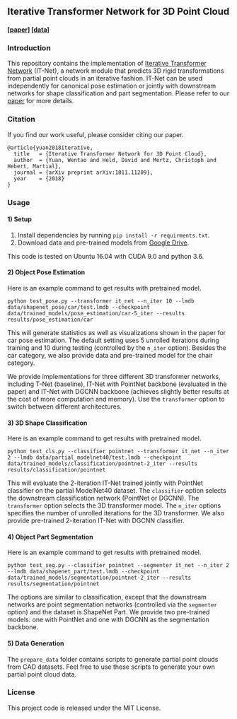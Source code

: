 ## Iterative Transformer Network for 3D Point Cloud
#### [[paper]](https://arxiv.org/pdf/1811.11209.pdf) [[data]](https://drive.google.com/open?id=178Ykn-_GDAbfBlKDAs-9MBwRFI53bznF)

### Introduction
This repository contains the implementation of [Iterative Transformer Network](https://arxiv.org/abs/1811.11209) (IT-Net), a network module that predicts 3D rigid transformations from partial point clouds in an iterative fashion. IT-Net can be used independently for canonical pose estimation or jointly with downstream networks for shape classification and part segmentation. Please refer to our [paper](https://arxiv.org/abs/1811.11209) for more details.

### Citation
If you find our work useful, please consider citing our paper.
```
@article{yuan2018iterative,
  title   = {Iterative Transformer Network for 3D Point Cloud},
  author  = {Yuan, Wentao and Held, David and Mertz, Christoph and Hebert, Martial},
  journal = {arXiv preprint arXiv:1811.11209},
  year    = {2018}
}
```

### Usage
#### 1) Setup
1. Install dependencies by running `pip install -r requirments.txt`.
2. Download data and pre-trained models from [Google Drive](https://drive.google.com/open?id=178Ykn-_GDAbfBlKDAs-9MBwRFI53bznF).

This code is tested on Ubuntu 16.04 with CUDA 9.0 and python 3.6.

#### 2) Object Pose Estimation
Here is an example command to get results with pretrained model.
```
python test_pose.py --transformer it_net --n_iter 10 --lmdb data/shapenet_pose/car/test.lmdb --checkpoint data/trained_models/pose_estimation/car-5_iter --results results/pose_estimation/car
```
This will generate statistics as well as visualizations shown in the paper for car pose estimation. The default setting uses 5 unrolled iterations during training and 10 during testing (controlled by the `n_iter` option). Besides the car category, we also provide data and pre-trained model for the chair category.

We provide implementations for three different 3D transformer networks, including T-Net (baseline), IT-Net with PointNet backbone (evaluated in the paper) and IT-Net with DGCNN backbone (achieves slightly better results at the cost of more computation and memory). Use the `transformer` option to switch between different architectures.

#### 3) 3D Shape Classification
Here is an example command to get results with pretrained model.
```
python test_cls.py --classifier pointnet --transformer it_net --n_iter 2 --lmdb data/partial_modelnet40/test.lmdb --checkpoint data/trained_models/classification/pointnet-2_iter --results results/classification/pointnet
```
This will evaluate the 2-iteration IT-Net trained jointly with PointNet classifier on the partial ModelNet40 dataset. The `classifier` option selects the downstream classification network (PointNet or DGCNN). The `transformer` option selects the 3D transformer model. The `n_iter` options specifies the number of unrolled iterations for the 3D transformer. We also provide pre-trained 2-iteration IT-Net with DGCNN classifier.

#### 4) Object Part Segmentation
Here is an example command to get results with pretrained model.
```
python test_seg.py --classifier pointnet --segmenter it_net --n_iter 2 --lmdb data/shapenet_part/test.lmdb --checkpoint data/trained_models/segmentation/pointnet-2_iter --results results/segmentation/pointnet
```
The options are similar to classification, except that the downstream networks are point segmentation networks (controlled via the `segmenter` option) and the dataset is ShapeNet Part. We provide two pre-trained models: one with PointNet and one with DGCNN as the segmentation backbone.

#### 5) Data Generation
The `prepare_data` folder contains scripts to generate partial point clouds from CAD datasets. Feel free to use these scripts to generate your own partial point cloud data.

### License
This project code is released under the MIT License.
